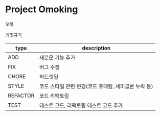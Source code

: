# Project Omoking
오목

커밋규칙
<br>

| type | description |
| --- | --- |
| ADD | 새로운 기능 추가 |
| FIX | 버그 수정 |
| CHORE | 허드렛일 |
| STYLE | 코드 스타일 관련 변경(코드 포매팅, 세미콜론 누락 등) |
| REFACTOR | 코드 리팩토링 |
| TEST | 테스트 코드, 리팩토링 테스트 코드 추가 |
